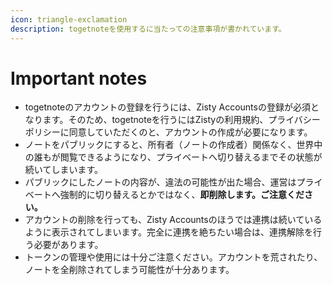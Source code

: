 ```yaml
---
icon: triangle-exclamation
description: togetnoteを使用するに当たっての注意事項が書かれています。
---
```


# Important notes

* togetnoteのアカウントの登録を行うには、Zisty Accountsの登録が必須となります。そのため、togetnoteを行うにはZistyの利用規約、プライバシーポリシーに同意していただくのと、アカウントの作成が必要になります。
* ノートをパブリックにすると、所有者（ノートの作成者）関係なく、世界中の誰もが閲覧できるようになり、プライベートへ切り替えるまでその状態が続いてしまいます。
* パブリックにしたノートの内容が、違法の可能性が出た場合、運営はプライベートへ強制的に切り替えるとかではなく、**即削除します。ご注意ください。**
* アカウントの削除を行っても、Zisty Accountsのほうでは連携は続いているように表示されてしまいます。完全に連携を絶ちたい場合は、連携解除を行う必要があります。
* トークンの管理や使用には十分ご注意ください。アカウントを荒されたり、ノートを全削除されてしまう可能性が十分あります。

